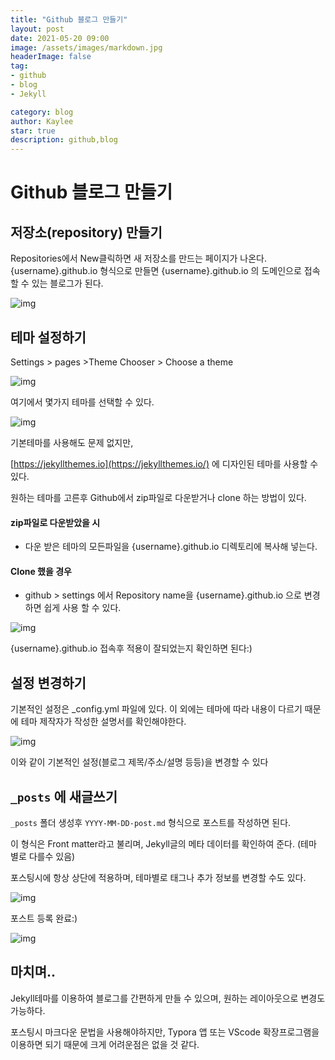 ```yaml
---
title: "Github 블로그 만들기"
layout: post
date: 2021-05-20 09:00
image: /assets/images/markdown.jpg
headerImage: false
tag:
- github
- blog
- Jekyll

category: blog
author: Kaylee
star: true
description: github,blog
---
```


# Github 블로그 만들기



## 저장소(repository) 만들기

Repositories에서 New클릭하면 새 저장소를 만드는 페이지가 나온다.{username}.github.io 형식으로 만들면 {username}.github.io 의 도메인으로 접속할 수 있는 블로그가 된다.



![img](http://code.d2.co.kr/kaylee/images/github)



## 테마 설정하기

Settings > pages >Theme Chooser > Choose a theme 

![img](http://code.d2.co.kr/kaylee/images/github2)

여기에서 몇가지 테마를 선택할 수 있다.

![img](http://code.d2.co.kr/kaylee/images/github3)

기본테마를 사용해도 문제 없지만, 

[https://jekyllthemes.io](https://jekyllthemes.io/) 에 디자인된 테마를 사용할 수 있다.

원하는 테마를 고른후 Github에서 zip파일로 다운받거나 clone 하는 방법이 있다.



#### zip파일로 다운받았을 시

- 다운 받은 테마의 모든파일을 {username}.github.io 디렉토리에 복사해 넣는다.

#### Clone 했을 경우

- github > settings 에서 Repository name을 {username}.github.io 으로 변경하면 쉽게 사용 할 수 있다.



![img](http://code.d2.co.kr/kaylee/images/github4)

{username}.github.io 접속후 적용이 잘되었는지 확인하면 된다:)



## 설정 변경하기

기본적인 설정은 _config.yml 파일에 있다. 이 외에는 테마에 따라 내용이 다르기 때문에 테마 제작자가 작성한 설명서를 확인해야한다.

![img](http://code.d2.co.kr/kaylee/images/github5)

이와 같이 기본적인 설정(블로그 제목/주소/설명 등등)을 변경할 수 있다



## `_posts` 에 새글쓰기

 `_posts` 폴더 생성후 `YYYY-MM-DD-post.md` 형식으로 포스트를 작성하면 된다.

이 형식은 Front matter라고 불리며, Jekyll글의 메타 데이터를 확인하여 준다. (테마 별로 다를수 있음)

포스팅시에 항상 상단에 적용하며, 테마별로 태그나 추가 정보를 변경할 수도 있다.

![img](http://code.d2.co.kr/kaylee/images/github6)

포스트 등록 완료:)

![img](http://code.d2.co.kr/kaylee/images/github7)



## 마치며..

Jekyll테마를 이용하여 블로그를 간편하게 만들 수 있으며, 원하는 레이아웃으로 변경도 가능하다.

포스팅시 마크다운 문법을 사용해야하지만, Typora 앱 또는 VScode 확장프로그램을 이용하면 되기 때문에 크게 어려운점은 없을 것 같다.






